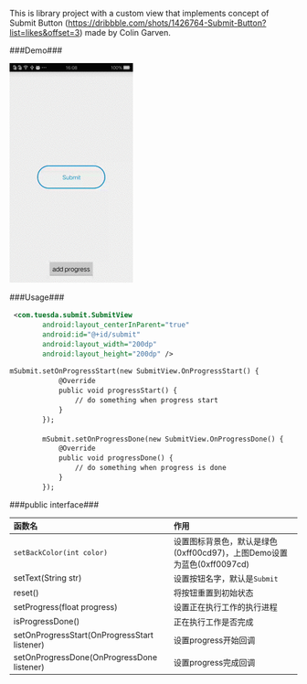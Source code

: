 This is library project with a custom view that implements concept of Submit Button (<https://dribbble.com/shots/1426764-Submit-Button?list=likes&offset=3>) made by Colin Garven.  

###Demo###

![](gifs/submitview.gif)

###Usage###

``` xml
 <com.tuesda.submit.SubmitView
        android:layout_centerInParent="true"
        android:id="@+id/submit"
        android:layout_width="200dp"
        android:layout_height="200dp" />
```

``` xml
mSubmit.setOnProgressStart(new SubmitView.OnProgressStart() {
            @Override
            public void progressStart() {
                // do something when progress start
            }
        });
        
        mSubmit.setOnProgressDone(new SubmitView.OnProgressDone() {
            @Override
            public void progressDone() {
                // do something when progress is done
            }
        });
```

###public interface###

| 函数名 |  作用|
|:------|:-----|
|`setBackColor(int color)`| 设置图标背景色，默认是绿色(0xff00cd97)，上图Demo设置为蓝色(0xff0097cd)|
|setText(String str)|设置按钮名字，默认是`Submit`|
|reset()|将按钮重置到初始状态|
|setProgress(float progress)|设置正在执行工作的执行进程|
|isProgressDone()| 正在执行工作是否完成|
|setOnProgressStart(OnProgressStart listener)|设置progress开始回调|
|setOnProgressDone(OnProgressDone listener) | 设置progress完成回调|